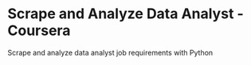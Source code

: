 # Scrape and Analyze Data Analyst - Coursera
Scrape and analyze data analyst job requirements with Python
